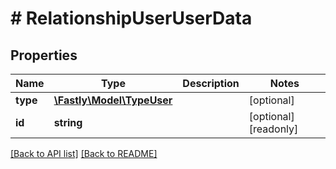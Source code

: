 # # RelationshipUserUserData

## Properties

Name | Type | Description | Notes
------------ | ------------- | ------------- | -------------
**type** | [**\Fastly\Model\TypeUser**](TypeUser.md) |  | [optional] 
**id** | **string** |  | [optional] [readonly] 


[[Back to API list]](../../README.md#endpoints) [[Back to README]](../../README.md)
